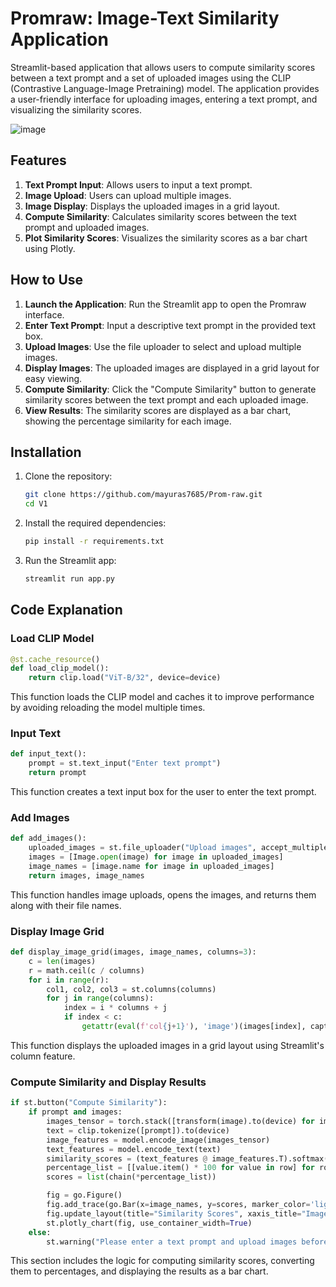 # Promraw: Image-Text Similarity Application

Streamlit-based application that allows users to compute similarity scores between a text prompt and a set of uploaded images using the CLIP (Contrastive Language-Image Pretraining) model. The application provides a user-friendly interface for uploading images, entering a text prompt, and visualizing the similarity scores.

![image](https://github.com/mayuras7685/Prom-raw/assets/88922616/16edbc5a-a84c-4b37-896e-fb3338d7f661)

## Features

1. **Text Prompt Input**: Allows users to input a text prompt.
2. **Image Upload**: Users can upload multiple images.
3. **Image Display**: Displays the uploaded images in a grid layout.
4. **Compute Similarity**: Calculates similarity scores between the text prompt and uploaded images.
5. **Plot Similarity Scores**: Visualizes the similarity scores as a bar chart using Plotly.

## How to Use

1. **Launch the Application**: Run the Streamlit app to open the Promraw interface.
2. **Enter Text Prompt**: Input a descriptive text prompt in the provided text box.
3. **Upload Images**: Use the file uploader to select and upload multiple images.
4. **Display Images**: The uploaded images are displayed in a grid layout for easy viewing.
5. **Compute Similarity**: Click the "Compute Similarity" button to generate similarity scores between the text prompt and each uploaded image.
6. **View Results**: The similarity scores are displayed as a bar chart, showing the percentage similarity for each image.


## Installation

1. Clone the repository:
   ```bash
   git clone https://github.com/mayuras7685/Prom-raw.git
   cd V1
   ```

2. Install the required dependencies:
   ```bash
   pip install -r requirements.txt
   ```

3. Run the Streamlit app:
   ```bash
   streamlit run app.py
   ```

## Code Explanation

### Load CLIP Model
```python
@st.cache_resource()
def load_clip_model():
    return clip.load("ViT-B/32", device=device)
```
This function loads the CLIP model and caches it to improve performance by avoiding reloading the model multiple times.

### Input Text
```python
def input_text():
    prompt = st.text_input("Enter text prompt")
    return prompt
```
This function creates a text input box for the user to enter the text prompt.

### Add Images
```python
def add_images():
    uploaded_images = st.file_uploader("Upload images", accept_multiple_files=True)
    images = [Image.open(image) for image in uploaded_images]
    image_names = [image.name for image in uploaded_images]
    return images, image_names
```
This function handles image uploads, opens the images, and returns them along with their file names.

### Display Image Grid
```python
def display_image_grid(images, image_names, columns=3):
    c = len(images)
    r = math.ceil(c / columns)
    for i in range(r):
        col1, col2, col3 = st.columns(columns)
        for j in range(columns):
            index = i * columns + j
            if index < c:
                getattr(eval(f'col{j+1}'), 'image')(images[index], caption=image_names[index], use_column_width=True)
```
This function displays the uploaded images in a grid layout using Streamlit's column feature.

### Compute Similarity and Display Results
```python
if st.button("Compute Similarity"):
    if prompt and images:
        images_tensor = torch.stack([transform(image).to(device) for image in images])
        text = clip.tokenize([prompt]).to(device)
        image_features = model.encode_image(images_tensor)
        text_features = model.encode_text(text)
        similarity_scores = (text_features @ image_features.T).softmax(dim=1)
        percentage_list = [[value.item() * 100 for value in row] for row in similarity_scores]
        scores = list(chain(*percentage_list))

        fig = go.Figure()
        fig.add_trace(go.Bar(x=image_names, y=scores, marker_color='lightsalmon'))
        fig.update_layout(title="Similarity Scores", xaxis_title="Image", yaxis_title="Similarity Score (%)")
        st.plotly_chart(fig, use_container_width=True)
    else:
        st.warning("Please enter a text prompt and upload images before computing similarity.")
```
This section includes the logic for computing similarity scores, converting them to percentages, and displaying the results as a bar chart.
